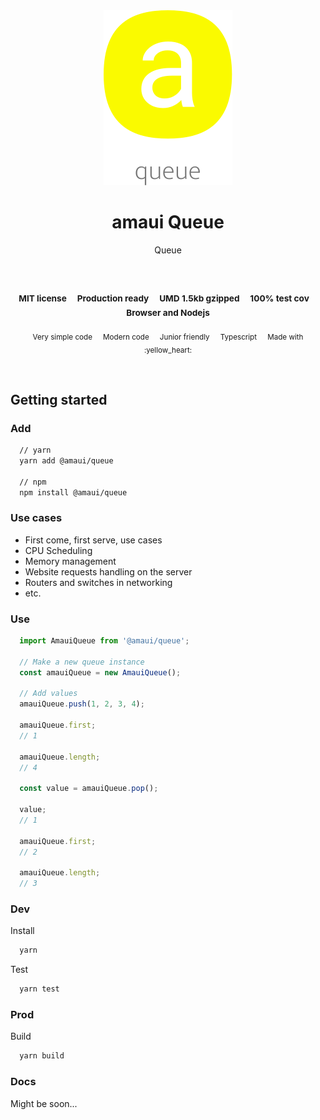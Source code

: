 
</br >
</br >

<p align='center'>
  <a target='_blank' rel='noopener noreferrer' href='#'>
    <img src='utils/images/logo.svg' alt='amaui logo' />
  </a>
</p>

<h1 align='center'>amaui Queue</h1>

<p align='center'>
  Queue
</p>

<br />

<h3 align='center'>
  <sub>MIT license&nbsp;&nbsp;&nbsp;&nbsp;</sub>
  <sub>Production ready&nbsp;&nbsp;&nbsp;&nbsp;</sub>
  <sub>UMD 1.5kb gzipped&nbsp;&nbsp;&nbsp;&nbsp;</sub>
  <sub>100% test cov&nbsp;&nbsp;&nbsp;&nbsp;</sub>
  <sub>Browser and Nodejs</sub>
</h3>

<p align='center'>
  <sub>Very simple code&nbsp;&nbsp;&nbsp;&nbsp;</sub>
  <sub>Modern code&nbsp;&nbsp;&nbsp;&nbsp;</sub>
  <sub>Junior friendly&nbsp;&nbsp;&nbsp;&nbsp;</sub>
  <sub>Typescript&nbsp;&nbsp;&nbsp;&nbsp;</sub>
  <sub>Made with :yellow_heart:</sub>
</p>

<br />

## Getting started

### Add

```sh
  // yarn
  yarn add @amaui/queue

  // npm
  npm install @amaui/queue
```

### Use cases
- First come, first serve, use cases
- CPU Scheduling
- Memory management
- Website requests handling on the server
- Routers and switches in networking
- etc.

### Use

```javascript
  import AmauiQueue from '@amaui/queue';

  // Make a new queue instance
  const amauiQueue = new AmauiQueue();

  // Add values
  amauiQueue.push(1, 2, 3, 4);

  amauiQueue.first;
  // 1

  amauiQueue.length;
  // 4

  const value = amauiQueue.pop();

  value;
  // 1

  amauiQueue.first;
  // 2

  amauiQueue.length;
  // 3
```

### Dev

Install

```sh
  yarn
```

Test

```sh
  yarn test
```

### Prod

Build

```sh
  yarn build
```

### Docs

Might be soon...
